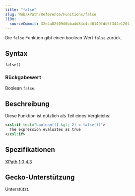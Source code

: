 ```yaml
---
title: "false"
slug: Web/XPath/Reference/Functions/false
l10n:
  sourceCommit: 32e4a82509d6bbadd84c4cd6149fdd5f344e1204
---
```


Die `false` Funktion gibt einen boolean Wert `false` zurück.

## Syntax

```plain
false()
```

### Rückgabewert

Boolean `false`.

## Beschreibung

Diese Funktion ist nützlich als Teil eines Vergleichs:

```xml
<xsl:if test="boolean((1 &gt; 2) = false())">
  The expression evaluates as true
</xsl:if>
```

## Spezifikationen

[XPath 1.0 4.3](https://www.w3.org/TR/1999/REC-xpath-19991116/#function-false)

## Gecko-Unterstützung

Unterstützt.
